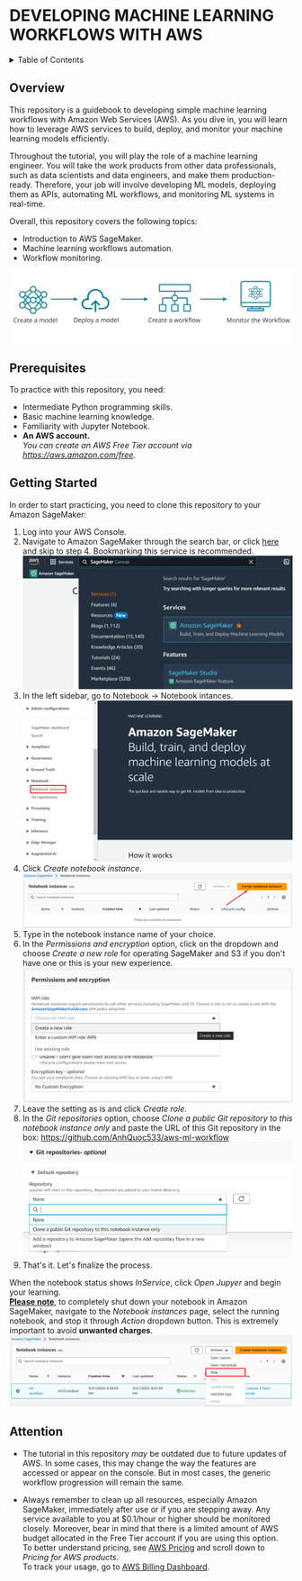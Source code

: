 # DEVELOPING MACHINE LEARNING WORKFLOWS WITH AWS
<!-- TABLE OF CONTENTS -->
<details>
  <summary>Table of Contents</summary>
  <ol>
    <li><a href="#overview">Overview</a></li>
    <li><a href="#prerequisites">Prerequisites</a></li>
    <li><a href="#getting-started">Getting Started</a></li>
    <li><a href="#attention">Attention</a></li>
  </ol>
</details>

## Overview
This repository is a guidebook to developing simple machine learning workflows with Amazon Web Services (AWS). As you dive in, you will learn how to leverage AWS services to build, deploy, and monitor your machine learning models efficiently.

Throughout the tutorial, you will play the role of a machine learning engineer. You will take the work products from other data professionals, such as data scientists and data engineers, and make them production-ready. Therefore, your job will involve developing ML models, deploying them as APIs, automating ML workflows, and monitoring ML systems in real-time. 

Overall, this repository covers the following topics:
* Introduction to AWS SageMaker.
* Machine learning workflows automation.
* Workflow monitoring.
  
![img](img/preview.png)

## Prerequisites
To practice with this repository, you need:
* Intermediate Python programming skills.
* Basic machine learning knowledge.
* Familiarity with Jupyter Notebook.
* **An AWS account.** \
_You can create an AWS Free Tier account via https://aws.amazon.com/free._ 

## Getting Started
In order to start practicing, you need to clone this repository to your Amazon SageMaker:
1. Log into your AWS Console.
2. Navigate to Amazon SageMaker through the search bar, or click [here](https://console.aws.amazon.com/sagemaker/home#/notebook-instances) and skip to step 4. Bookmarking this service is recommended.
   ![img](img/search_sagemaker.png)
3. In the left sidebar, go to Notebook → Notebook intances.
   ![im](img/notebook.png)
4. Click _Create notebook instance_.
   ![img](img/create_notebook.png)
5. Type in the notebook instance name of your choice.
6. In the _Permissions and encryption_ option, click on the dropdown and choose _Create a new role_ for operating SageMaker and S3 if you don't have one or this is your new experience.
   ![im](img/new_role.png)
7. Leave the setting as is and click _Create role_.
8. In the _Git repositories_ option, choose _Clone a public Git repository to this notebook instance only_ and paste the URL of this Git repository in the box: https://github.com/AnhQuoc533/aws-ml-workflow
   ![im](img/git.png)
9. That's it. Let's finalize the process.

When the notebook status shows _InService_, click _Open Jupyer_ and begin your learning. \
<u>**Please note**</u>, to completely shut down your notebook in Amazon SageMaker, navigate to the _Notebook instances_ page, select the running notebook, and stop it through _Action_ dropdown button. This is extremely important to avoid **unwanted charges**.
![stop](img/stop_notebook.png)

## Attention
*  The tutorial in this repository _may_ be outdated due to future updates of AWS. In some cases, this may change the way the features are accessed or appear on the console. But in most cases, the generic workflow progression will remain the same.
  
* Always remember to clean up all resources, especially Amazon SageMaker, immediately after use or if you are stepping away. Any service available to you at $0.1/hour or higher should be monitored closely. Moreover, bear in mind that there is a limited amount of AWS budget allocated in the Free Tier account if you are using this option.\
  To better understand pricing, see [AWS Pricing](https://aws.amazon.com/pricing) and scroll down to _Pricing for AWS products_. \
  To track your usage, go to [AWS Billing Dashboard](https://console.aws.amazon.com/billing/home#/bills).